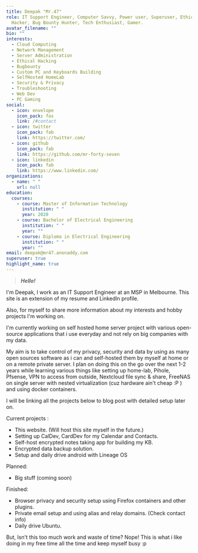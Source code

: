 ```yaml
---
title: Deepak "Mr.47"
role: IT Support Engineer, Computer Savvy, Power user, Superuser, Ethical
  Hacker, Bug Bounty Hunter, Tech Enthusiast, Gamer.
avatar_filename: ""
bio: ""
interests:
  - Cloud Computing
  - Network Management
  - Server Administration
  - Ethical Hacking
  - Bugbounty
  - Custom PC and Keyboards Building
  - SelfHosted HomeLab
  - Security & Privacy
  - Troubleshooting
  - Web Dev
  - PC Gaming
social:
  - icon: envelope
    icon_pack: fas
    link: /#contact
  - icon: twitter
    icon_pack: fab
    link: https://twitter.com/
  - icon: github
    icon_pack: fab
    link: https://github.com/mr-forty-seven
  - icon: linkedin
    icon_pack: fab
    link: https://www.linkedin.com/
organizations:
  - name: " "
    url: null
education:
  courses:
    - course: Master of Information Technology
      institution: " "
      year: 2020
    - course: Bachelor of Electrical Engineering
      institution: " "
      year: ""
    - course: Diploma in Electrical Engineering
      institution: " "
      year: ""
email: deepak@mr47.anonaddy.com
superuser: true
highlight_name: true
---
```

> ***Hello!***

I'm Deepak, I work as an IT Support Engineer at an MSP in Melbourne. This site is an extension of my resume and LinkedIn profile. 

Also, for myself to share more information about my interests and hobby projects I'm working on.

I'm currently working on self hosted home server project with various open-source applications that i use everyday and not rely on big companies with my data.

My aim is to take control of my privacy, security and data by using as many open sources software as i can and self-hosted them by myself at home or on a remote private server. I plan on doing this on the go over the next 1-2 years while learning various things like setting up home-lab, Pihole, Pfsense, VPN to access from outside, Nextcloud file sync & share, FreeNAS on single server with nested virtualization (cuz hardware ain't cheap :P ) and using docker containers.

I will be linking all the projects below to blog post with detailed setup later on.

Current projects :

* This website. (Will host this site myself in the future.)
* Setting up CalDev, CardDev for my Calendar and Contacts.
* Self-host encrypted notes taking app for building my KB.
* Encrypted data backup solution.
* Setup and daily drive android with Lineage OS

Planned:

* Big stuff (coming soon)

Finished:

* Browser privacy and security setup using Firefox containers and other plugins.
* Private email setup and using alias and relay domains. (Check contact info)
* Daily drive Ubuntu.

But, Isn't this too much work and waste of time? Nope! This is what i like doing in my free time all the time and keep myself busy :p
